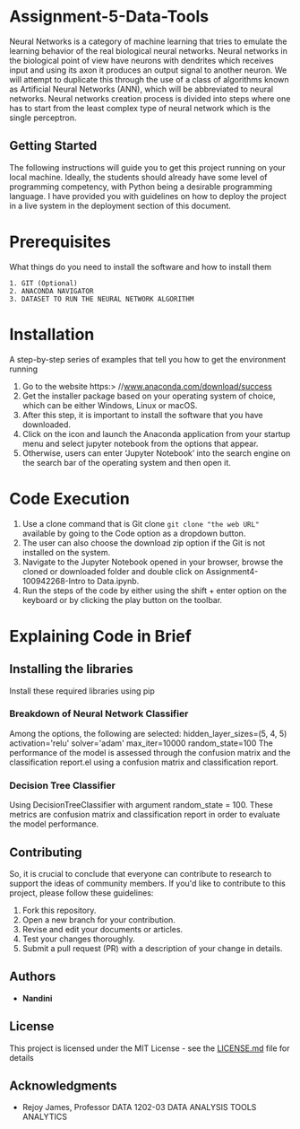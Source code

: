 # Assignment-5-Data-Tools

Neural Networks is a category of machine learning that tries to emulate the learning behavior of the real biological neural networks. Neural networks in the biological point of view have neurons with dendrites which receives input and using its axon it produces an output signal to another neuron. We will attempt to duplicate this through the use of a class of algorithms known as Artificial Neural Networks (ANN), which will be abbreviated to neural networks. Neural networks creation process is divided into steps where one has to start from the least complex type of neural network which is the single perceptron.

## Getting Started

The following instructions will guide you to get this project running on your local machine. Ideally, the students should already have some level of programming competency, with Python being a desirable programming language. I have provided you with guidelines on how to deploy the project in a live system in the deployment section of this document.

# Prerequisites

What things do you need to install the software and how to install them

```
1. GIT (Optional)
2. ANACONDA NAVIGATOR
3. DATASET TO RUN THE NEURAL NETWORK ALGORITHM
```

# Installation 

A step-by-step series of examples that tell you how to get the environment running

1. Go to the website https:> //www.anaconda.com/download/success
2. Get the installer package based on your operating system of choice, which can be either Windows, Linux or macOS.
3. After this step, it is important to install the software that you have downloaded.
4. Click on the icon and launch the Anaconda application from your startup menu and select jupyter notebook from the options that appear.
5. Otherwise, users can enter ‘Jupyter Notebook’ into the search engine on the search bar of the operating system and then open it.

# Code Execution

1. Use a clone command that is Git clone ```git clone "the web URL"``` available by going to the Code option as a dropdown button.
2. The user can also choose the download zip option if the Git is not installed on the system.
3. Navigate to the Jupyter Notebook opened in your browser, browse the cloned or downloaded folder and double click on Assignment4-100942268-Intro to Data.ipynb.
4. Run the steps of the code by either using the shift + enter option on the keyboard or by clicking the play button on the toolbar.

# Explaining Code in Brief
## Installing the libraries
Install these required libraries using pip
### Breakdown of Neural Network Classifier 
Among the options, the following are selected: hidden_layer_sizes=(5, 4, 5) activation='relu' solver='adam' max_iter=10000 random_state=100 The performance of the model is assessed through the confusion matrix and the classification report.el using a confusion matrix and classification report.
### Decision Tree Classifier
Using DecisionTreeClassifier with argument random_state = 100. These metrics are confusion matrix and classification report in order to evaluate the model performance.

## Contributing

So, it is crucial to conclude that everyone can contribute to research to support the ideas of community members. If you'd like to contribute to this project, please follow these guidelines:

1. Fork this repository.
2. Open a new branch for your contribution.
3. Revise and edit your documents or articles.
4. Test your changes thoroughly.
5. Submit a pull request (PR) with a description of your change in details.


## Authors

* **Nandini**

## License

This project is licensed under the MIT License - see the [LICENSE.md](LICENSE.md) file for details

## Acknowledgments

* Rejoy James, Professor DATA 1202-03 DATA ANALYSIS TOOLS ANALYTICS
